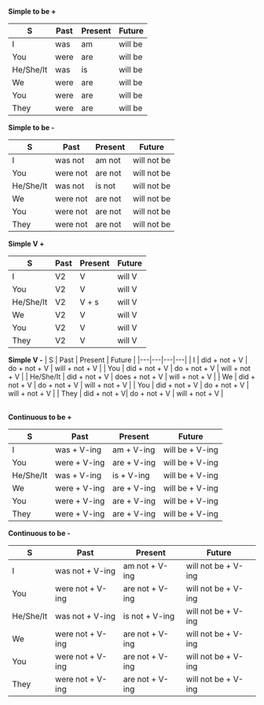 **Simple to be +**

| S | Past | Present | Future |
|---|---|---|---|
| I | was | am | will be |
| You | were | are | will be |
| He/She/It | was | is | will be |
| We | were | are | will be |
| You | were | are | will be |
| They | were | are | will be |

**Simple to be -**

| S | Past | Present | Future |
|---|---|---|---|
| I | was not | am not | will not be |
| You | were not | are not | will not be |
| He/She/It | was not | is not | will not be |
| We | were not | are not | will not be |
| You | were not | are not | will not be |
| They | were not | are not | will not be |

**Simple V +**

| S | Past | Present | Future |
|---|---|---|---|
| I | V2 | V | will V |
| You | V2 | V | will V |
| He/She/It | V2 | V + s | will V |
| We | V2 | V | will V |
| You | V2 | V | will V |
| They | V2 | V | will V |

**Simple V -**
| S | Past | Present | Future |
|---|---|---|---|
| I | did + not + V | do + not + V | will + not + V |
| You | did + not + V | do + not + V | will + not + V |
| He/She/It | did + not + V | does + not + V | will + not + V |
| We | did + not + V | do + not + V | will + not + V |
| You | did + not + V | do + not + V | will + not + V |
| They | did + not + V| do + not + V | will + not + V |

\
**Continuous to be +**

| S | Past | Present | Future |
|---|---|---|---|
| I | was + V-ing | am + V-ing | will be + V-ing |
| You | were + V-ing | are + V-ing | will be + V-ing |
| He/She/It | was + V-ing | is + V-ing | will be + V-ing |
| We | were + V-ing | are + V-ing | will be + V-ing |
| You | were + V-ing | are + V-ing | will be + V-ing |
| They | were + V-ing | are + V-ing | will be + V-ing |

**Continuous to be -**

| S | Past | Present | Future |
|---|---|---|---|
| I | was not + V-ing | am not + V-ing | will not be + V-ing |
| You | were not + V-ing | are not + V-ing | will not be + V-ing |
| He/She/It | was not + V-ing | is not + V-ing | will not be + V-ing |
| We | were not + V-ing | are not + V-ing | will not be + V-ing |
| You | were not + V-ing | are not + V-ing | will not be + V-ing |
| They | were not + V-ing | are not + V-ing | will not be + V-ing |
